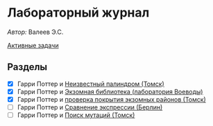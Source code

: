 # Лабораторный журнал

*Автор:* Валеев Э.С.

[Активные задачи](./Active.md)

## Разделы

- [x] Гарри Поттер и [Неизвестный палиндром (Томск)](./labjournal/Unknown_palindrome.md)
- [x] Гарри Поттер и [Экзомная библиотека (лаборатория Воеводы)](./labjournal/BiblExome.md)
- [x] Гарри Поттер и [проверка покрытия экзомных районов (Томск)](./labjournal/Check_coverage.md)
- [ ] Гарри Поттер и [Сравнение экспрессии (Берлин)](./labjournal/Expression_comparison.md)
- [ ] Гарри Поттер и [Поиск мутаций (Томск)](./labjournal/Mutations_search.md)
